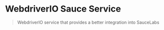 WebdriverIO Sauce Service
=========================

> WebdriverIO service that provides a better integration into SauceLabs
